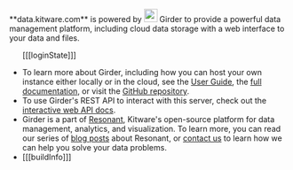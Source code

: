 <p class="g-frontpage-paragraph">**data.kitware.com** is powered by <img
src="[[[staticRoot]]]/img/Girder_Favicon.png" width="24"> Girder to provide a
powerful data management platform, including cloud data storage with a web
interface to your data and files.

<ul>

  [[[loginState]]]

  <li>To learn more about Girder, including how you can host your own instance
  either locally or in the cloud, see the <a target="_blank"
  href="http://girder.readthedocs.io/en/latest/user-guide.html">User Guide</a>,
  the <a target="_blank" href="http://girder.readthedocs.io/en/latest">full
  documentation</a>, or visit the <a target="_blank"
  href="https://github.com/girder/girder">GitHub repository</a>.</li>

  <li>To use Girder's REST API to interact with this server, check out the <a
  href="[[[apiRoot]]]">interactive web API docs</a>.</li>

  <li>Girder is a part of <a target="_blank"
  href="http://resonant.kitware.com">Resonant</a>, Kitware's open-source
  platform for data management, analytics, and visualization. To learn more, you
  can read our series of <a target="_blank"
  href="https://blog.kitware.com/tag/resonant/">blog posts</a> about Resonant,
  or <a target="_blank"
  href="http://www.kitware.com/company/contact_kitware.php">contact us</a> to
  learn how we can help you solve your data problems.</li>

  <li>[[[buildInfo]]]</li>

</ul>
